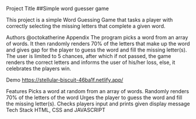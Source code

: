 Project Title
##Simple word guesser game

This project is a simple Word Guessing Game that tasks a player with correctly selecting the missing letters that complete a given word.

Authors
@octokatherine
Appendix
The program picks a word from an array of words. It then randomly renders 70% of the letters that make up the word and gives gap for the player to guess the word and fill the missing letter(s). The user is limited to 5 chances, after which if not passed, the game renders the correct letters and informs the user of his/her loss, else, it celebrates the players win.

Demo
https://stellular-biscuit-46ba1f.netlify.app/

Features
Picks a word at random from an array of words.
Randomly renders 70% of the letters of the word
Urges the player to guess the word and fill the missing letter(s).
Checks players input and prints given display message
Tech Stack
HTML, CSS and JAVASCRIPT
